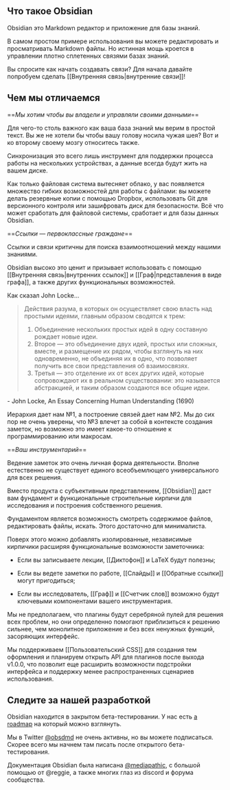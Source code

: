 ## Что такое Obsidian

Obsidian это Markdown редактор и приложение для базы знаний.

В самом простом примере использования вы можете редактировать и просматривать Markdown файлы. Но истинная мощь кроется в управлении плотно сплетенных связями базах знаний. 

Вы спросите как начать создавать связи? Для начала давайте попробуем сделать [[Внутренняя связь|внутренние связи]]!

## Чем мы отличаемся

==*Мы хотим чтобы вы владели и управляли своими данными*==

Для чего-то столь важного как ваша база знаний мы верим в простой текст. Вы же не хотели бы чтобы вашу голову носила чужая шея? Вот и ко второму своему мозгу относитесь также.

Синхронизация это всего лишь инструмент для поддержки процесса работы на нескольких устройствах, а данные всегда будут жить на вашем диске. 

Как только файловая система вытесняет облако, у вас появляется множество гибких возможностей для работы с файлами: вы можете делать резервные копии с помощью Dropbox, использовать Git для версионного контроля или зашифровать диск для безопасности. Всё что может сработать для файловой системы, сработает и для базы данных Obsidian.

==*Ссылки — первоклассные граждане*==

Ссылки и связи критичны для поиска взаимоотношений между нашими знаниями. 

Obsidian высоко это ценит и призывает использовать с помощью [[Внутренняя связь|внутренних ссылок]] и [[Граф|представления в виде графа]], а также других функциональных возможностей.

Как сказал John Locke...

> Действия разума, в которых он осуществляет свою власть над простыми идеями, главным образом сводятся к трем:
> 1. Объединение нескольких простых идей в одну составную рождает новые идеи.
> 2. Второе — это объединение двух идей, простых или сложных, вместе, и размещение их рядом, чтобы взглянуть на них одновременно, не объединяя их в одно, что позволяет получить все свои представления об взаимосвязях.
> 3. Третья — это отделение их от всех других идей, которые сопровождают их в реальном существовании: это называется абстракцией, и таким образом создаются все общие идеи.

 \- John Locke, An Essay Concerning Human Understanding (1690)
 
Иерархия дает нам №1, а построение связей дает нам №2. Мы до сих пор не очень уверены, что №3 влечет за собой в контексте создания заметок, но возможно это имеет какое-то отношение к программированию или макросам. 

==*Ваш инструментарий*==

Ведение заметок это очень личная форма деятельности. Вполне естественно не существует единого всеобъемлющего универсального для всех решения.

Вместо продукта с субъективным представлением, [[Obsidian]] даст вам фундамент и функциональные строительные кирпичи для исследования и построения собственного решения. 

Фундаментом является возможность смотреть содержимое файлов, редактировать файлы, искать. Этого достаточно для минималиста. 

Поверх этого можно добавлять изолированные, независимые кирпичики расширяя функциональные возможности заметочника:

- Если вы записываете лекции, [[Диктофон]] и LaTeX будут полезны;

- Если вы ведете заметки по работе, [[Слайды]] и [[Обратные ссылки]] могут пригодиться;

- Если вы исследователь, [[Граф]] и [[Счетчик слов]] возможно будут ключевыми компонентами вашего инструментария. 

Мы не предполагаем, что плагины будут серебряной пулей для решения всех проблем, но они определенно помогают приблизиться к решению сильнее, чем монолитное приложение и без всех ненужных функций, засоряющих интерфейс. 

Мы поддерживаем [[Пользовательский CSS]] для создания тем оформления и планируем открыть API для плагинов после выхода v1.0.0, что позволит еще расширить возможности подстройки интерфейса и поддержку менее распространенных сценариев использования. 

## Следите за нашей разработкой

Obsidian находится в закрытом бета-тестировании. У нас есть [a roadmap](https://trello.com/b/Psqfqp7I/obsidian-roadmap) на который можно взглянуть.

Мы в Twitter [@obsdmd](https://twitter.com/obsdmd) не очень активны, но вы можете подписаться. Скорее всего мы начнем там писать после открытого бета-тестирования. 

Документация Obsidian была написана [@mediapathic](http://mediapathic.net), с большой помощью от  @reggie, а также многих глаз из discord и форума сообщества. 
